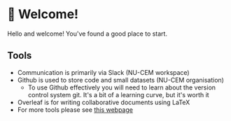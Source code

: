 
# 👋 Welcome!

Hello and welcome! You've found a good place to start.

## Tools

- Communication is primarily via Slack (NU-CEM workspace)
- Github is used to store code and small datasets (NU-CEM organisation)
  - To use Github effectively you will need to learn about the version control system git. It's a bit of a learning curve, but it's worth it
- Overleaf is for writing collaborative documents using LaTeX
- For more tools please see [this webpage](https://lucydot.github.io/roadmap/)
